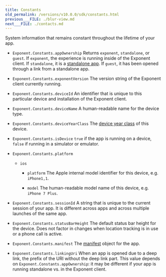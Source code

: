 ```yaml
---
title: Constants
old_permalink: /versions/v10.0.0/sdk/constants.html
previous___FILE: ./blur-view.md
next___FILE: ./contacts.md
---
```


System information that remains constant throughout the lifetime of your app.

-   `Exponent.Constants.appOwnership`
    Returns `exponent`, `standalone`, or `guest`. If `exponent`, the experience is running inside of the Exponent client. If `standalone`, it is a [standalone app](../guides/building-standalone-apps.html#building-standalone-apps). If `guest`, it has been opened through a link from a standalone app.

-   `Exponent.Constants.exponentVersion`
    The version string of the Exponent client currently running.

-   `Exponent.Constants.deviceId`
    An identifier that is unique to this particular device and installation of the Exponent client.

-   `Exponent.Constants.deviceName`
    A human-readable name for the device type.

-   `Exponent.Constants.deviceYearClass`
    The [device year class](https://github.com/facebook/device-year-class) of this device.

-   `Exponent.Constants.isDevice`
    `true` if the app is running on a device, `false` if running in a simulator or emulator.

-   `Exponent.Constants.platform`

    -   `ios`

        -   `platform`
            The Apple internal model identifier for this device, e.g. `iPhone1,1`.

        -   `model`
            The human-readable model name of this device, e.g. `iPhone 7 Plus`.

-   `Exponent.Constants.sessionId`
    A string that is unique to the current session of your app. It is different across apps and across multiple launches of the same app.

-   `Exponent.Constants.statusBarHeight`
    The default status bar height for the device. Does not factor in changes when location tracking is in use or a phone call is active.

-   `Exponent.Constants.manifest`
    The [manifest](../guides/how-exponent-works.html#exponent-manifest) object for the app.

-   `Exponent.Constants.linkingUri`
    When an app is opened due to a deep link, the prefix of the URI without the deep link part. This value depends on `Exponent.Constants.appOwnership`: it may be different if your app is running standalone vs. in the Exponent client.
